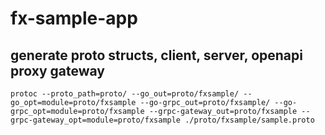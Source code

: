 # fx-sample-app

## generate proto structs, client, server, openapi proxy gateway
```
protoc --proto_path=proto/ --go_out=proto/fxsample/ --go_opt=module=proto/fxsample --go-grpc_out=proto/fxsample/ --go-grpc_opt=module=proto/fxsample --grpc-gateway_out=proto/fxsample --grpc-gateway_opt=module=proto/fxsample ./proto/fxsample/sample.proto
```
